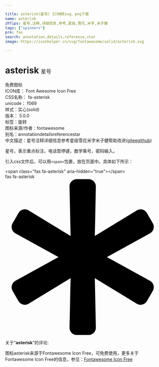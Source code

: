 ```yaml
---

title: asterisk(星号) ICON转svg、png下载
name: asterisk
zhTips: 星号,注释,详细信息,参考,星级,雪花,米字,米子健
tags: ["spinners"]
pre: fas
search: annotation,details,reference,star
image: https://iconhelper.cn/svg/fontawesome/solid/asterisk.svg

---
```


# asterisk  <small style="font-size: 60%;font-weight: 100">星号</small>


<div class="detail-page">
<p>
<span><span class="badge-success badge">免费图标</span> </span>
<br/>
<span>
ICON库：
<span class="badge-secondary badge">Font Awesome Icon Free</span> 
</span>
<br/>
<span>
CSS名称：
<span class="badge-secondary badge">fa-asterisk</span> 
</span>
<br/>
<span>
unicode：
<span class="badge-secondary badge">f069</span> 
<copy-btn content='f069' btn-title=""></copy-btn>
<copy-btn :content='String.fromCodePoint(parseInt("f069", 16))' btn-title="复制U"></copy-btn>
</span><br/><span>样式：<span class="badge-light badge">实心(solid)</span></span>
<br/>
<span>
版本：
<span class="badge-secondary badge">5.0.0</span> 
</span><br/><span>标签：<span class="badge-light badge"><router-link to="/tags/spinners.html">旋转</router-link></span></span>
<br/>
<span>图标来源/作者：<span class="badge-light badge">fontawesome</span></span> 
<br/>
<span>别名：<span class="badge-light badge">annotation</span><span class="badge-light badge">details</span><span class="badge-light badge">reference</span><span class="badge-light badge">star</span></span><br/><span class="zh-detail">中文描述：<span class="badge-primary badge">星号</span><span class="badge-primary badge">注释</span><span class="badge-primary badge">详细信息</span><span class="badge-primary badge">参考</span><span class="badge-primary badge">星级</span><span class="badge-primary badge">雪花</span><span class="badge-primary badge">米字</span><span class="badge-primary badge">米子健</span><span class="help-link"><span>帮助改进</span>(<a href="https://gitee.com/liuwave/icon-helper/edit/master/json/fontawesome/solid/asterisk.json" target="_blank" rel="noopener noreferrer">gitee</a><a href="https://github.com/liuwave/icon-helper/edit/master/json/fontawesome/solid/asterisk.json" target="_blank" rel="noopener noreferrer">github</a></span>)</span><br/>
</p>
</div><div class="description description alert alert-light">星号，表示重点标注，电话暂停键，数学乘号，密码输入。</div>
<div class="alert alert-dark">
  <i class="fas fa-asterisk fa-xs"></i>
  <i class="fas fa-asterisk fa-sm"></i>
  <i class="fas fa-asterisk fa-lg"></i>
  <i class="fas fa-asterisk fa-2x"></i>
  <i class="fas fa-asterisk fa-3x"></i>
  <i class="fas fa-asterisk fa-5x"></i>
  <i class="fas fa-asterisk fa-7x"></i>
</div>
<div>
  <p>引入css文件后，可以用<code>&lt;span&gt;</code>包裹，放在页面中。具体如下所示：    
  </p>
  <div class="alert alert-primary" style="font-size: 14px">
    &lt;span class="fas fa-asterisk" aria-hidden="true"&gt;&lt;/span&gt;
    <copy-btn content='<span class="fas fa-asterisk" aria-hidden="true"></span>'></copy-btn>
  </div>
  <div class="alert alert-secondary">
    <i class="fas fa-asterisk"
    style="font-size: 24px"
    aria-hidden="true"></i> fas fa-asterisk
    <copy-btn content="fas fa-asterisk" btn-title="复制图标名称"></copy-btn>
  </div>
</div>
<div id="svg" class="svg-wrap">
<svg xmlns="http://www.w3.org/2000/svg" viewBox="0 0 512 512"><path d="M478.21 334.093L336 256l142.21-78.093c11.795-6.477 15.961-21.384 9.232-33.037l-19.48-33.741c-6.728-11.653-21.72-15.499-33.227-8.523L296 186.718l3.475-162.204C299.763 11.061 288.937 0 275.48 0h-38.96c-13.456 0-24.283 11.061-23.994 24.514L216 186.718 77.265 102.607c-11.506-6.976-26.499-3.13-33.227 8.523l-19.48 33.741c-6.728 11.653-2.562 26.56 9.233 33.037L176 256 33.79 334.093c-11.795 6.477-15.961 21.384-9.232 33.037l19.48 33.741c6.728 11.653 21.721 15.499 33.227 8.523L216 325.282l-3.475 162.204C212.237 500.939 223.064 512 236.52 512h38.961c13.456 0 24.283-11.061 23.995-24.514L296 325.282l138.735 84.111c11.506 6.976 26.499 3.13 33.227-8.523l19.48-33.741c6.728-11.653 2.563-26.559-9.232-33.036z"/></svg>
</div>
<detail full-name='fa-asterisk'></detail>
<div class="icon-detail__container">
<p>关于“<b>asterisk</b>”的评论:</p>
</div>
<Vssue title="关于“asterisk”的评论" />    
<div><p>图标asterisk来源于Fontawesome Icon Free，可免费使用，更多关于  Fontawesome Icon Free的信息，参见：<a target="_blank" href="https://iconhelper.cn/fontawesome.html">Fontawesome Icon Free</a>
</p></div>

